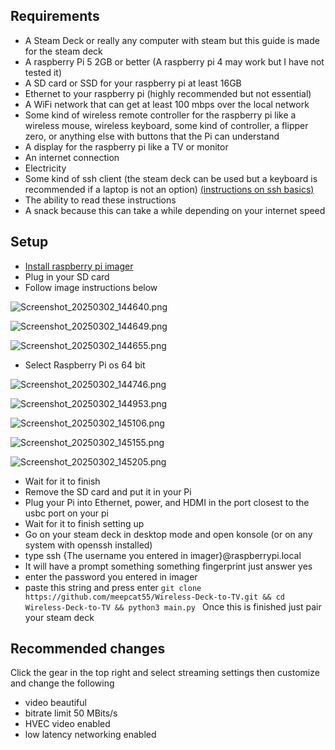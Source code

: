 ## Requirements
- A Steam Deck or really any computer with steam but this guide is made for the steam deck
- A raspberry Pi 5 2GB or better (A raspberry pi 4 may work but I have not tested it)
- A SD card or SSD for your raspberry pi at least 16GB
- Ethernet to your raspberry pi (highly recommended but not essential)
- A WiFi network that can get at least 100 mbps over the local network
- Some kind of wireless remote controller for the raspberry pi like a wireless mouse, wireless keyboard, some kind of controller, a flipper zero, or anything else with buttons that the Pi can understand
- A display for the raspberry pi like a TV or monitor
- An internet connection
- Electricity
- Some kind of ssh client (the steam deck can be used but a keyboard is recommended if a laptop is not an option) [(instructions on ssh basics)](https://www.digitalocean.com/community/tutorials/how-to-use-ssh-to-connect-to-a-remote-server)
- The ability to read these instructions
- A snack because this can take a while depending on your internet speed
## Setup
- [Install raspberry pi imager](https://www.raspberrypi.com/software/)
- Plug in your SD card
- Follow image instructions below
  

![Screenshot_20250302_144640.png](:/af2d3a71598f442abd39f4952ea5a14b)



![Screenshot_20250302_144649.png](:/be042a79736245fc9ddd02e2913c1626)



![Screenshot_20250302_144655.png](:/38d94eadbbdf4f43bf0035596947f2e4)



- Select Raspberry Pi os 64 bit




![Screenshot_20250302_144746.png](:/a2d6a1b64e124ad282b5a1dd896da163)



![Screenshot_20250302_144953.png](:/657730e8f2ac46359e3e33fd31c8e011)



![Screenshot_20250302_145106.png](:/f305899642864bb399fbe11fe8786552)



![Screenshot_20250302_145155.png](:/0ddbff75005240098282862652a453cd)



![Screenshot_20250302_145205.png](:/5f3ff6b459b84a6b96c0de8be2ce2cbf)

- Wait for it to finish
- Remove the SD card and put it in your Pi
- Plug your Pi into Ethernet, power, and HDMI 
 in the port closest to the usbc port on your pi
- Wait for it to finish setting up
- Go on your steam deck in desktop mode and open konsole (or on any system with openssh installed)
- type ssh {The username you entered in imager}@raspberrypi.local
- It will have a prompt something something fingerprint just answer yes
- enter the password you entered in imager
- paste this string and press enter `git clone https://github.com/meepcat55/Wireless-Deck-to-TV.git && cd Wireless-Deck-to-TV && python3 main.py `
Once this is finished just pair your steam deck
## Recommended changes
Click the gear in the top right and select streaming settings then customize and change the following
- video beautiful
- bitrate limit 50 MBits/s
- HVEC video enabled
- low latency networking enabled
